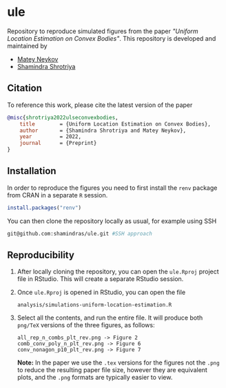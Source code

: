 # ule

Repository to reproduce simulated figures from the paper *"Uniform Location Estimation on Convex Bodies"*. This repository is developed and maintained by

- [Matey Neykov](https://www.shamindras.com/)
- [Shamindra Shrotriya](https://www.shamindras.com/)

## Citation

To reference this work, please cite the latest version of the paper

```bib
@misc{shrotriya2022ulseconvexbodies,
	title        = {Uniform Location Estimation on Convex Bodies},
	author       = {Shamindra Shrotriya and Matey Neykov},
	year         = 2022,
	journal      = {Preprint}
}
```

## Installation

In order to reproduce the figures you need to first install the `renv` package
from CRAN in a separate `R` session.

``` r
install.packages("renv")
```

You can then clone the repository locally as usual, for example using SSH

```bash
git@github.com:shamindras/ule.git #SSH approach
```
## Reproducibility

1. After locally cloning the repository, you can open the `ule.Rproj` project file
in RStudio. This will create a separate RStudio session.

2. Once `ule.Rproj` is opened in RStudio, you can open the file

   ```
   analysis/simulations-uniform-location-estimation.R
   ```

3. Select all the contents, and run the entire file. It will produce both
   `png/TeX` versions of the three figures, as follows:

   ```
   all_rep_n_combs_plt_rev.png -> Figure 2
   comb_conv_poly_n_plt_rev.png -> Figure 6
   conv_nonagon_p10_plt_rev.png -> Figure 7
   ```

   **Note:** In the paper we use the `.tex` versions for the figures not the
   `.png` to reduce the resulting paper file size, however they are equivalent
   plots, and the `.png` formats are typically easier to view.